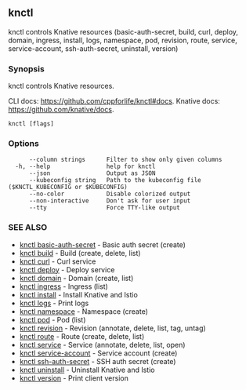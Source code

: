 ## knctl

knctl controls Knative resources (basic-auth-secret, build, curl, deploy, domain, ingress, install, logs, namespace, pod, revision, route, service, service-account, ssh-auth-secret, uninstall, version)

### Synopsis

knctl controls Knative resources.

CLI docs: https://github.com/cppforlife/knctl#docs.
Knative docs: https://github.com/knative/docs.

```
knctl [flags]
```

### Options

```
      --column strings      Filter to show only given columns
  -h, --help                help for knctl
      --json                Output as JSON
      --kubeconfig string   Path to the kubeconfig file ($KNCTL_KUBECONFIG or $KUBECONFIG)
      --no-color            Disable colorized output
      --non-interactive     Don't ask for user input
      --tty                 Force TTY-like output
```

### SEE ALSO

* [knctl basic-auth-secret](knctl_basic-auth-secret.md)	 - Basic auth secret (create)
* [knctl build](knctl_build.md)	 - Build (create, delete, list)
* [knctl curl](knctl_curl.md)	 - Curl service
* [knctl deploy](knctl_deploy.md)	 - Deploy service
* [knctl domain](knctl_domain.md)	 - Domain (create, list)
* [knctl ingress](knctl_ingress.md)	 - Ingress (list)
* [knctl install](knctl_install.md)	 - Install Knative and Istio
* [knctl logs](knctl_logs.md)	 - Print logs
* [knctl namespace](knctl_namespace.md)	 - Namespace (create)
* [knctl pod](knctl_pod.md)	 - Pod (list)
* [knctl revision](knctl_revision.md)	 - Revision (annotate, delete, list, tag, untag)
* [knctl route](knctl_route.md)	 - Route (create, delete, list)
* [knctl service](knctl_service.md)	 - Service (annotate, delete, list, open)
* [knctl service-account](knctl_service-account.md)	 - Service account (create)
* [knctl ssh-auth-secret](knctl_ssh-auth-secret.md)	 - SSH auth secret (create)
* [knctl uninstall](knctl_uninstall.md)	 - Uninstall Knative and Istio
* [knctl version](knctl_version.md)	 - Print client version

